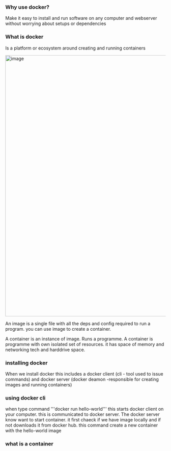 ###  Why use docker?

Make it easy to install and run software on any computer and webserver without worrying about setups or dependencies

### What is docker

Is a platform or ecosystem around creating and running containers

<img width="820" alt="image" src="https://github.com/MutiatOba/docker/assets/118978642/47573366-e4d6-4fe5-a26b-172a4befc712">

An image is a single file with all the deps and config required to run a program. you can use image to create a container.

A container is an instance of image. Runs a programme. A container is programme with own isolated set of resources. it has space of memory and networking tech and harddrive space. 

### installing docker

When we install docker this includes a docker client (cli - tool used to issue commands) and docker server (docker deamon -responsible for creating images and running containers)

### using docker cli

when type  command '''docker run hello-world''' this starts docker client on your computer. this is communicated to docker server. The docker server know want to start container. it first chaeck if we have image locally and if not downloads it from docker hub. this command create a new container with the hello-world image

### what is a container

